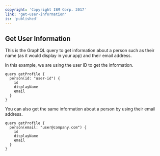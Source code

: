 ```yaml
---
copyright: 'Copyright IBM Corp. 2017'
link: 'get-user-information'
is: 'published'
---
```

## Get User Information

This is the GraphQL query to get information about a person such as their name (as it would display in your app) and their email address.   

In this example, we are using the user ID to get the information.

```
query getProfile {
  person(id: "user-id") {
    id
    displayName
    email
  }
}
```

You can also get the same information about a person by using their email address.

```
query getProfile {
  person(email: "user@company.com") {
    id
    displayName
    email
  }
}
```
